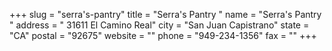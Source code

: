 +++
slug = "serra's-pantry"
title = "Serra's Pantry "
name = "Serra's Pantry "
address = " 31611 El Camino Real"
city = "San Juan Capistrano"
state = "CA"
postal = "92675"
website = ""
phone = "949-234-1356"
fax = ""
+++
